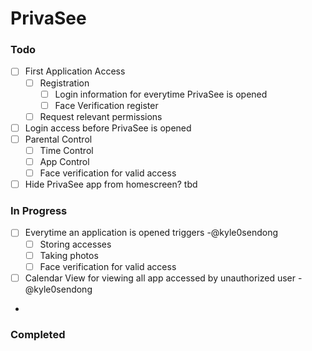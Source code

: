 # PrivaSee

### Todo

- [ ] First Application Access
  - [ ] Registration
    - [ ] Login information for everytime PrivaSee is opened
    - [ ] Face Verification register 
  - [ ] Request relevant permissions
- [ ] Login access before PrivaSee is opened
- [ ] Parental Control
  - [ ] Time Control
  - [ ] App Control
  - [ ] Face verification for valid access
- [ ] Hide PrivaSee app from homescreen? tbd

### In Progress

- [ ] Everytime an application is opened triggers -@kyle0sendong
    - [ ] Storing accesses
    - [ ] Taking photos
    - [ ] Face verification for valid access
- [ ] Calendar View for viewing all app accessed by unauthorized user -@kyle0sendong
- 
### Completed